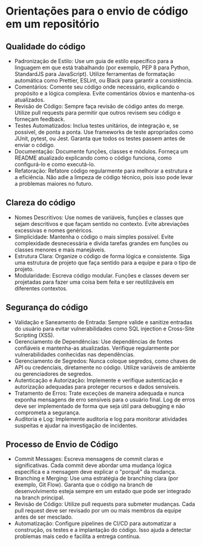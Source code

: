 # Orientações para o envio de código em um repositório
## Qualidade do código
* Padronização de Estilo: Use um guia de estilo específico para a linguagem em que está trabalhando (por exemplo, PEP 8 para Python, StandardJS para JavaScript). Utilize ferramentas de formatação automática como Prettier, ESLint, ou Black para garantir a consistência.
* Comentários: Comente seu código onde necessário, explicando o propósito e a lógica complexa. Evite comentários óbvios e mantenha-os atualizados.
* Revisão de Código: Sempre faça revisão de código antes do merge. Utilize pull requests para permitir que outros revisem seu código e forneçam feedback.
* Testes Automatizados: Inclua testes unitários, de integração e, se possível, de ponta a ponta. Use frameworks de teste apropriados como JUnit, pytest, ou Jest. Garanta que todos os testes passem antes de enviar o código.
* Documentação: Documente funções, classes e módulos. Forneça um README atualizado explicando como o código funciona, como configurá-lo e como executá-lo.
* Refatoração: Refatore código regularmente para melhorar a estrutura e a eficiência. Não adie a limpeza de código técnico, pois isso pode levar a problemas maiores no futuro.
## Clareza do código
* Nomes Descritivos: Use nomes de variáveis, funções e classes que sejam descritivos e que façam sentido no contexto. Evite abreviações excessivas e nomes genéricos.
* Simplicidade: Mantenha o código o mais simples possível. Evite complexidade desnecessária e divida tarefas grandes em funções ou classes menores e mais manejáveis.
* Estrutura Clara: Organize o código de forma lógica e consistente. Siga uma estrutura de projeto que faça sentido para a equipe e para o tipo de projeto.
* Modularidade: Escreva código modular. Funções e classes devem ser projetadas para fazer uma coisa bem feita e ser reutilizáveis em diferentes contextos.
## Segurança do código
* Validação e Saneamento de Entrada: Sempre valide e sanitize entradas do usuário para evitar vulnerabilidades como SQL injection e Cross-Site Scripting (XSS).
* Gerenciamento de Dependências: Use dependências de fontes confiáveis e mantenha-as atualizadas. Verifique regularmente por vulnerabilidades conhecidas nas dependências.
* Gerenciamento de Segredos: Nunca coloque segredos, como chaves de API ou credenciais, diretamente no código. Utilize variáveis de ambiente ou gerenciadores de segredos.
* Autenticação e Autorização: Implemente e verifique autenticação e autorização adequadas para proteger recursos e dados sensíveis.
* Tratamento de Erros: Trate exceções de maneira adequada e nunca exponha mensagens de erro sensíveis para o usuário final. Log de erros deve ser implementado de forma que seja útil para debugging e não comprometa a segurança.
* Auditoria e Log: Implemente auditoria e log para monitorar atividades suspeitas e ajudar na investigação de incidentes.
## Processo de Envio de Código
* Commit Messages: Escreva mensagens de commit claras e significativas. Cada commit deve abordar uma mudança lógica específica e a mensagem deve explicar o "porquê" da mudança.
* Branching e Merging: Use uma estratégia de branching clara (por exemplo, Git Flow). Garanta que o código na branch de desenvolvimento esteja sempre em um estado que pode ser integrado na branch principal.
* Revisão de Código: Utilize pull requests para submeter mudanças. Cada pull request deve ser revisado por um ou mais membros da equipe antes de ser mesclado.
* Automatização: Configure pipelines de CI/CD para automatizar a construção, os testes e a implantação do código. Isso ajuda a detectar problemas mais cedo e facilita a entrega contínua.